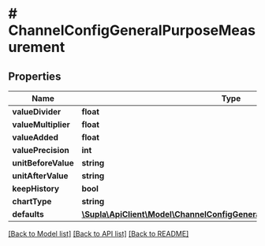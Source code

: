 # # ChannelConfigGeneralPurposeMeasurement

## Properties

Name | Type | Description | Notes
------------ | ------------- | ------------- | -------------
**valueDivider** | **float** |  | [optional]
**valueMultiplier** | **float** |  | [optional]
**valueAdded** | **float** |  | [optional]
**valuePrecision** | **int** |  | [optional]
**unitBeforeValue** | **string** |  | [optional]
**unitAfterValue** | **string** |  | [optional]
**keepHistory** | **bool** |  | [optional]
**chartType** | **string** |  | [optional]
**defaults** | [**\Supla\ApiClient\Model\ChannelConfigGeneralPurposeMeasurementDefaults**](ChannelConfigGeneralPurposeMeasurementDefaults.md) |  | [optional]

[[Back to Model list]](../../README.md#models) [[Back to API list]](../../README.md#endpoints) [[Back to README]](../../README.md)
